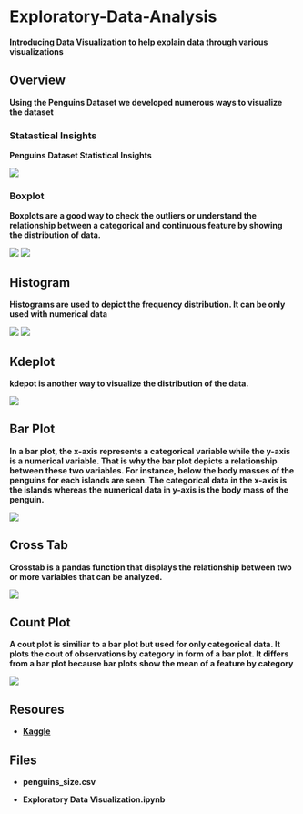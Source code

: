 # Exploratory-Data-Analysis
**Introducing  Data Visualization to help explain data through various visualizations** 

## Overview

**Using the Penguins Dataset we developed numerous ways to visualize the dataset**

### Statastical Insights

**Penguins Dataset Statistical Insights**

<img src= "img/Statistical Insights.png" >

### Boxplot

**Boxplots are a good way to check the outliers or understand the relationship between a categorical and continuous feature by showing the distribution of data.**

<img src= "img/Boxplot 1.png" >     <img src= "img/Boxplot 2.png" >

## Histogram

**Histograms are used to depict the frequency distribution. It can be only used with numerical data** 

<img src = "img/Histogram 1.png" >       <img src = "img/Histogram 2.png" >  

## Kdeplot

**kdepot is another way to visualize the distribution of the data.**

<img src = "img/Kdeplot.png" > 

## Bar Plot

**In a bar plot, the x-axis represents a categorical variable while the y-axis is a numerical variable. That is why the bar plot depicts a relationship between these two variables. For instance, below the body masses of the penguins for each islands are seen. The categorical data in the x-axis is the islands whereas the numerical data in y-axis is the body mass of the penguin.**

<img src = "img/Bar Plot.png" > 

## Cross Tab

**Crosstab is a pandas function that displays the relationship between two or more variables that can be analyzed.**

<img src = "img/Crosstab.png" > 

## Count Plot

**A cout plot is similiar to a bar plot but used for only categorical data. It plots the cout of observations by category in form of a bar plot. It differs from a bar plot because bar plots show the mean of a feature by category**

<img src = "img/Count Plot.png" >


## Resoures

- **[Kaggle](https://www.kaggle.com/datasets/parulpandey/palmer-archipelago-antarctica-penguin-data?select=penguins_size.csv)**


## Files

- **penguins_size.csv**

- **Exploratory Data Visualization.ipynb**
